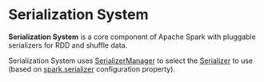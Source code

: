 # Serialization System

**Serialization System** is a core component of Apache Spark with pluggable serializers for RDD and shuffle data.

Serialization System uses [SerializerManager](SerializerManager.md) to select the [Serializer](Serializer.md) to use (based on [spark.serializer](../configuration-properties.md#spark.serializer) configuration property).
